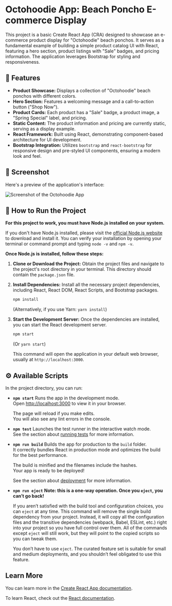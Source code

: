 # Octohoodie App: Beach Poncho E-commerce Display

This project is a basic Create React App (CRA) designed to showcase an e-commerce product display for "Octohoodie" beach ponchos. It serves as a fundamental example of building a simple product catalog UI with React, featuring a hero section, product listings with "Sale" badges, and pricing information. The application leverages Bootstrap for styling and responsiveness.

## 🌟 Features

* **Product Showcase:** Displays a collection of "Octohoodie" beach ponchos with different colors.
* **Hero Section:** Features a welcoming message and a call-to-action button ("Shop Now").
* **Product Cards:** Each product has a "Sale" badge, a product image, a "Spring Special" label, and pricing.
* **Static Content:** The product information and pricing are currently static, serving as a display example.
* **React Framework:** Built using React, demonstrating component-based architecture for UI development.
* **Bootstrap Integration:** Utilizes `bootstrap` and `react-bootstrap` for responsive design and pre-styled UI components, ensuring a modern look and feel.

## 📸 Screenshot

Here's a preview of the application's interface:

![Screenshot of the Octohoodie App](Screenshot%202025-07-05%20at%2023.53.27.jpg)

## 🚀 How to Run the Project

**For this project to work, you must have Node.js installed on your system.**

If you don't have Node.js installed, please visit the [official Node.js website](https://nodejs.org/) to download and install it. You can verify your installation by opening your terminal or command prompt and typing `node -v` and `npm -v`.

**Once Node.js is installed, follow these steps:**

1.  **Clone or Download the Project:**
    Obtain the project files and navigate to the project's root directory in your terminal. This directory should contain the `package.json` file.

2.  **Install Dependencies:**
    Install all the necessary project dependencies, including React, React DOM, React Scripts, and Bootstrap packages.
    ```bash
    npm install
    ```
    (Alternatively, if you use Yarn: `yarn install`)

3.  **Start the Development Server:**
    Once the dependencies are installed, you can start the React development server.
    ```bash
    npm start
    ```
    (Or `yarn start`)

    This command will open the application in your default web browser, usually at `http://localhost:3000`.

## ⚙️ Available Scripts

In the project directory, you can run:

* **`npm start`**
    Runs the app in the development mode.\
    Open [http://localhost:3000](http://localhost:3000) to view it in your browser.

    The page will reload if you make edits.\
    You will also see any lint errors in the console.

* **`npm test`**
    Launches the test runner in the interactive watch mode.\
    See the section about [running tests](https://facebook.github.io/create-react-app/docs/running-tests) for more information.

* **`npm run build`**
    Builds the app for production to the `build` folder.\
    It correctly bundles React in production mode and optimizes the build for the best performance.

    The build is minified and the filenames include the hashes.\
    Your app is ready to be deployed!

    See the section about [deployment](https://facebook.github.io/create-react-app/docs/deployment) for more information.

* **`npm run eject`**
    **Note: this is a one-way operation. Once you `eject`, you can’t go back!**

    If you aren’t satisfied with the build tool and configuration choices, you can `eject` at any time. This command will remove the single build dependency from your project. Instead, it will copy all the configuration files and the transitive dependencies (webpack, Babel, ESLint, etc.) right into your project so you have full control over them. All of the commands except `eject` will still work, but they will point to the copied scripts so you can tweak them.

    You don’t have to use `eject`. The curated feature set is suitable for small and medium deployments, and you shouldn’t feel obligated to use this feature.

## Learn More

You can learn more in the [Create React App documentation](https://facebook.github.io/create-react-app/docs/getting-started).

To learn React, check out the [React documentation](https://react.dev/).